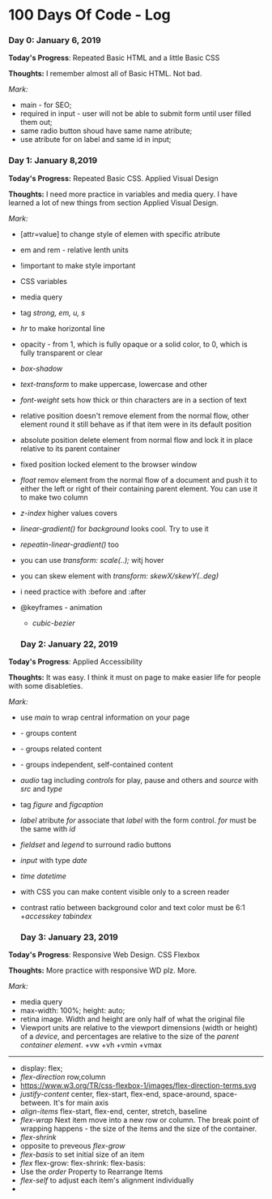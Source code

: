 # 100 Days Of Code - Log

### Day 0: January 6, 2019 

**Today's Progress**: Repeated Basic HTML and a little Basic CSS

**Thoughts:** I remember almost all of Basic HTML. Not bad.

*Mark:*
+ main - for SEO; 
+ required in input - user will not be able to submit form until user filled them out;
+ same radio button shoud have same name atribute;
+ use atribute for on label and same id in input;

### Day 1: January 8,2019

**Today's Progress:** Repeated Basic CSS. Applied Visual Design

**Thoughts:** I need more practice in variables and media query. I have learned a lot of new things from section Applied Visual Design. 

*Mark:*
+ [attr=value] to change style of elemen with specific atribute
+ em and rem - relative lenth units
+ !important to make style important
+ CSS variables 
+ media query
+ tag *strong, em, u, s*
+ *hr* to make horizontal line
+ opacity - from 1, which is fully opaque or a solid color, to 0, which is fully transparent or clear
+ *box-shadow*
+ *text-transform* to make uppercase, lowercase and other
+  *font-weight* sets how thick or thin characters are in a section of text
+ relative position doesn't remove element from the normal flow, other element round it still behave as if that item were in its default position
+ absolute position delete element from normal flow and lock it  in place relative to its parent container
+ fixed position locked element to the browser window
+ *float* remov element from the normal flow of a document and push it to either the left or right of their containing parent element. You can use it to make two column
+ *z-index* higher values covers 
+ *linear-gradient()* for *background* looks cool. Try to use it
+ *repeatin-linear-gradient()* too
+ you can use *transform: scale(..);* witj hover
+ you can skew element with *transform: skewX/skewY(..deg)*
+ i need practice with :before and :after
+ @keyframes - animation 
  + *cubic-bezier*
  
  ### Day 2: January 22, 2019 

**Today's Progress**: Applied Accessibility

**Thoughts:** It was easy. I think it must on page to make easier life for people with some disableties.

*Mark:*
+  use *main* to wrap central information on your page
+ *<div>* - groups content
+ *<section>* - groups related content
+ *<article>* - groups independent, self-contained content
+ *audio* tag including *controls* for play, pause and others and *source* with *src* and *type* 
+ tag *figure* and *figcaption*
+ *label* atribute *for* associate that *label* with the form control. *for* must be the same with *id*
+ *fieldset* and *legend* to surround radio buttons
+ *input* with type *date*
+ *time datetime*
+ with CSS you can make content visible only to a screen reader
+ contrast ratio between background color  and text color must be 6:1
+*accesskey* *tabindex*
  
  ### Day 3: January 23, 2019 

**Today's Progress**: Responsive Web Design. CSS Flexbox

**Thoughts:** More practice with responsive WD plz. More.

*Mark:*
+ media query
+ max-width: 100%; height: auto;
+ retina image. Width and height are only half of what the original file 
+ Viewport units are relative to the viewport dimensions (width or height) of a *device*, and percentages are relative to the size of the *parent container element*.
  +vw
  +vh
  +vmin
  +vmax
-------------------------
+ display: flex;
+ *flex-direction* row,column
+ https://www.w3.org/TR/css-flexbox-1/images/flex-direction-terms.svg
+ *justify-content* center, flex-start, flex-end, space-around, space-between. It's for main axis
+ *align-items* flex-start, flex-end, center, stretch, baseline
+ *flex-wrap* Next item move into a new row or column. The break point of  wrapping happens - the size of the items and the size of the container.
+ *flex-shrink* 
+ opposite to preveous *flex-grow*
+ *flex-basis* to set initial size of an item
+ *flex* flex-grow:  flex-shrink:  flex-basis: 
+ Use the *order* Property to Rearrange Items
+ *flex-self* to adjust each item's alignment individually
+ 
